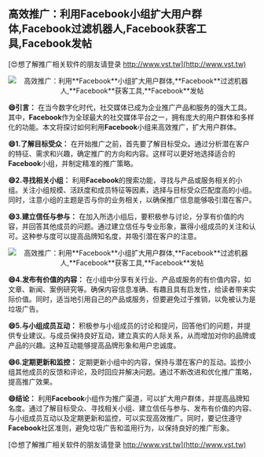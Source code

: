 ## **高效推广：利用**Facebook**小组扩大用户群体,**Facebook**过滤机器人,**Facebook**获客工具,**Facebook**发帖**

[😍想了解推广相关软件的朋友请登录 http://www.vst.tw](http://www.vst.tw)

 <center><img src="https://vst.tw/MP4/tuiguang/png/2.png" alt="高效推广：利用**Facebook**小组扩大用户群体,**Facebook**过滤机器人,**Facebook**获客工具,**Facebook**发帖"></center>

**😄引言：**
在当今数字化时代，社交媒体已成为企业推广产品和服务的强大工具。其中，**Facebook**作为全球最大的社交媒体平台之一，拥有庞大的用户群体和多样化的功能。本文将探讨如何利用**Facebook**小组来高效推广，扩大用户群体。

**😄1.了解目标受众：**
在开始推广之前，首先要了解目标受众。通过分析潜在客户的特征、需求和兴趣，确定推广的方向和内容。这样可以更好地选择适合的**Facebook**小组，并制定精准的推广策略。

**😄2.寻找相关小组：**
利用**Facebook**的搜索功能，寻找与产品或服务相关的小组。关注小组规模、活跃度和成员特征等因素，选择与目标受众匹配度高的小组。同时，注意小组的主题是否与你的业务相关，以确保推广信息能够吸引潜在客户。

**😄3.建立信任与参与：**
在加入所选小组后，要积极参与讨论，分享有价值的内容，并回答其他成员的问题。通过建立信任与专业形象，赢得小组成员的关注和认可。这种参与度可以提高品牌知名度，并吸引潜在客户的注意。

 <center><img src="https://vst.tw/MP4/tuiguang/png/6.png" alt="高效推广：利用**Facebook**小组扩大用户群体,**Facebook**过滤机器人,**Facebook**获客工具,**Facebook**发帖"></center>

**😄4.发布有价值的内容：**
在小组中分享有关行业、产品或服务的有价值内容，如文章、新闻、案例研究等。确保内容信息准确、有趣且具有启发性，给读者带来实际价值。同时，适当地引用自己的产品或服务，但要避免过于推销，以免被认为是垃圾广告。

**😄5.与小组成员互动：**
积极参与小组成员的讨论和提问，回答他们的问题，并提供专业建议。与成员保持良好互动，建立真实的人际关系，从而增加对你的品牌或产品的兴趣。这种互动能够提高品牌形象和用户忠诚度。

**😄6.定期更新和监控：**
定期更新小组中的内容，保持与潜在客户的互动。监控小组其他成员的反馈和评论，及时回应并解决问题。通过不断改进和优化推广策略，提高推广效果。

**😄结论：**
利用**Facebook**小组作为推广渠道，可以扩大用户群体，并提高品牌知名度。通过了解目标受众、寻找相关小组、建立信任与参与、发布有价值的内容、与小组成员互动以及定期更新和监控，可以实现高效推广。同时，要记住遵守**Facebook**社区准则，避免垃圾广告和滥用行为，以保持良好的推广形象。

[😍想了解推广相关软件的朋友请登录 http://www.vst.tw](http://www.vst.tw)



